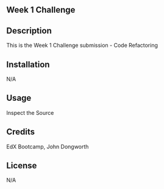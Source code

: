 ## Week 1 Challenge

## Description

This is the Week 1 Challenge submission - Code Refactoring

## Installation

N/A

## Usage

Inspect the Source

## Credits

EdX Bootcamp, John Dongworth

## License

N/A
